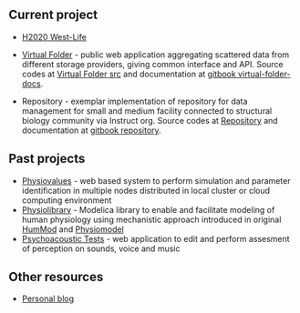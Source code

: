 
## Current project
- [H2020 West-Life](https://www.west-life.eu)
- [Virtual Folder](https://portal.west-life.eu) - public web application aggregating scattered data from different storage providers, giving common interface and API. 
Source codes at [Virtual Folder src](https://github.com/h2020-westlife-eu/west-life-wp6) and documentation at [gitbook virtual-folder-docs](https://h2020-westlife-eu.gitbook.io/virtual-folder-docs).

- Repository - exemplar implementation of repository for data management for small and medium facility connected to structural biology community via Instruct org.
Source codes at [Repository](https://github.com/h2020-westlife-eu/wp6-repository) and documentation at [gitbook repository](https://h2020-westlife-eu.gitbook.io/virtual-folder-docs/repository).

## Past projects
- [Physiovalues](http://www.physiovalues.tk) - web based system to perform simulation and parameter identification in multiple nodes distributed in local cluster or cloud computing environment
- [Physiolibrary](http://www.physiolibrary.org) - Modelica library to enable and facilitate modeling of human physiology using mechanistic approach introduced in original [HumMod](http://www.hummod.org) and [Physiomodel](http://www.physiomodel.org) 
- [Psychoacoustic Tests](http://physiome.lf1.cuni.cz/psychoacoustictest/) - web application to edit and perform assesment of perception on sounds, voice and music

## Other resources
- [Personal blog](https://tomaskulhanek.github.io/blog)
